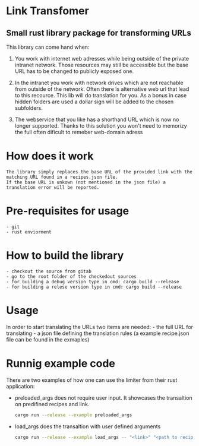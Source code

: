 # Link Transfomer
## Small rust library package for transforming URLs

This library can come hand when:
1) You work with internet web adresses while being outside of the private intranet network.
  Those resources may still be accessible but the base URL has to be changed to publicly exposed one.

2) In the intranet you work with network drives which are not reachable from outside of the network.
   Often there is alternative web url that lead to this recource. This lib will do translation for you.
   As a bonus in case hidden folders are used a dollar sign will be added to the chosen subfolders.

3) The webservice that you like has a shorthand URL which is now no longer supported.
   Thanks to this solution you won't need to memorizy the full often dificult to remeber web-domain adress
  
# How does it work 
    The library simply replaces the base URL of the provided link with the matching URL found in a recipes.json file.
    If the base URL is unkown (not mentioned in the json file) a translation error will be reported.

# Pre-requisites for usage
    - git 
    - rust enviorment

# How to build the library
    - checkout the source from gitab
    - go to the root folder of the checkedout sources
    - for building a debug version type in cmd: cargo build --release
    - for building a relese version type in cmd: cargo build --release
  
# Usage 
 In order to start translating the URLs two items are needed:
    - the full URL for translating
    - a json file defining the translation rules (a example recipe.json file can be found in the exmaples)
    
# Runnig example code
 There are two examples of how one can use the limiter from their rust application:
- preloaded_args does not require user input. It showcases the transaltion on predifined recipes and link.
    ```sh
    cargo run --release --example preloaded_args
    ```
- load_args does the transaltion with user defined arguments
    ```sh
    cargo run --release --example load_args -- "<link>" "<path to recipes.json>"
    ```
 